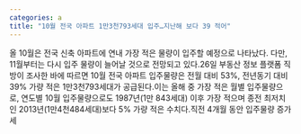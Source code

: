 ```yaml
---
categories: a
title: "10월 전국 아파트 1만3천793세대 입주…지난해 보다 39 적어"
---
```

올 10월은 전국 신축 아파트에 연내 가장 적은 물량이 입주할 예정으로 나타났다. 다만, 11월부터는 다시 입주 물량이 늘어날 것으로 전망되고 있다.26일 부동산 정보 플랫폼 직방이 조사한 바에 따르면 10월 전국 아파트 입주물량은 전월 대비 53%, 전년동기 대비 39% 가량 적은 1만3천793세대가 공급된다.이는 올해 중 가장 적은 월별 입주물량으로, 연도별 10월 입주물량으로도 1987년(1만 843세대) 이후 가장 적으며 종전 최저치인 2013년(1만4천484세대)보다 5% 가량 적은 수치다.직전 4개월 동안 입주물량 증가세